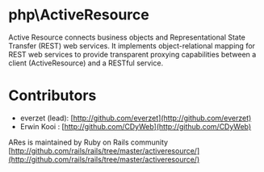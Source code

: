 php\ActiveResource
====

Active Resource connects business objects and Representational State Transfer (REST)
web services.  It implements object-relational mapping for REST web services to provide transparent
proxying capabilities between a client (ActiveResource) and a RESTful service.

Contributors
============

* everzet (lead): [http://github.com/everzet](http://github.com/everzet)
* Erwin Kooi : [http://github.com/CDyWeb](http://github.com/CDyWeb)

ARes is maintained by Ruby on Rails community  [http://github.com/rails/rails/tree/master/activeresource/](http://github.com/rails/rails/tree/master/activeresource/)
